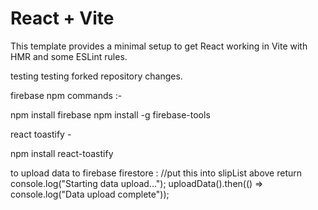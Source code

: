 # React + Vite

This template provides a minimal setup to get React working in Vite with HMR and some ESLint rules.

testing
testing forked repository changes.

firebase npm commands :-

npm install firebase
npm install -g firebase-tools

react toastify -

npm install react-toastify

to upload data to firebase firestore :
//put this into slipList above return
console.log("Starting data upload...");
uploadData().then(() => console.log("Data upload complete"));
